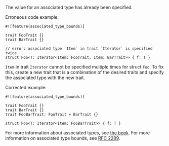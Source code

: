 The value for an associated type has already been specified.

Erroneous code example:

```compile_fail,E0719
#![feature(associated_type_bounds)]

trait FooTrait {}
trait BarTrait {}

// error: associated type `Item` in trait `Iterator` is specified twice
struct Foo<T: Iterator<Item: FooTrait, Item: BarTrait>> { f: T }
```

`Item` in trait `Iterator` cannot be specified multiple times for struct `Foo`.
To fix this, create a new trait that is a combination of the desired traits and
specify the associated type with the new trait.

Corrected example:

```
#![feature(associated_type_bounds)]

trait FooTrait {}
trait BarTrait {}
trait FooBarTrait: FooTrait + BarTrait {}

struct Foo<T: Iterator<Item: FooBarTrait>> { f: T }
```

For more information about associated types, see [the book][bk-at]. For more
information on associated type bounds, see [RFC 2289][rfc-2289].

[bk-at]: https://doc.rust-lang.org/book/ch19-03-advanced-traits.html#specifying-placeholder-types-in-trait-definitions-with-associated-types
[rfc-2289]: https://rust-lang.github.io/rfcs/2289-associated-type-bounds.html
